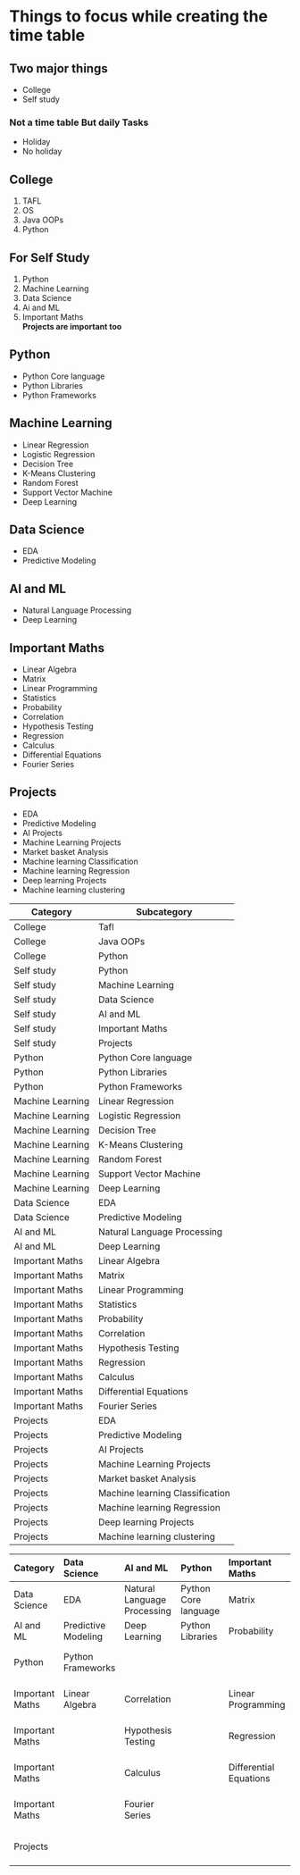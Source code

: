 # Things to focus while creating the time table

## Two major things

- College 
- Self study

### Not a time table But daily Tasks 
- Holiday
- No holiday

## College

1. TAFL
2. OS
3. Java OOPs
4. Python

## For Self Study

1. Python
2. Machine Learning
3. Data Science
4. Ai and ML
5. Important Maths<br>
**Projects are important too**

## Python

- Python Core language
- Python Libraries
- Python Frameworks

## Machine Learning

- Linear Regression
- Logistic Regression
- Decision Tree
- K-Means Clustering
- Random Forest
- Support Vector Machine
- Deep Learning


## Data Science

- EDA
- Predictive Modeling

## AI and ML

- Natural Language Processing
- Deep Learning

## Important Maths

- Linear Algebra
- Matrix
- Linear Programming
- Statistics
- Probability
- Correlation
- Hypothesis Testing
- Regression
- Calculus
- Differential Equations
- Fourier Series

## Projects

- EDA 
- Predictive Modeling
- AI Projects
- Machine Learning Projects
- Market basket Analysis
- Machine learning Classification
- Machine learning Regression
- Deep learning Projects
- Machine learning clustering


| Category | Subcategory |
| --- | --- |
| College | Tafl |
| College | Java OOPs |
| College | Python |
| Self study | Python |
| Self study | Machine Learning |
| Self study | Data Science |
| Self study | AI and ML |
| Self study | Important Maths |
| Self study | Projects |
| Python | Python Core language |
| Python | Python Libraries |
| Python | Python Frameworks |
| Machine Learning | Linear Regression |
| Machine Learning | Logistic Regression |
| Machine Learning | Decision Tree |
| Machine Learning | K-Means Clustering |
| Machine Learning | Random Forest |
| Machine Learning | Support Vector Machine |
| Machine Learning | Deep Learning |
| Data Science | EDA |
| Data Science | Predictive Modeling |
| AI and ML | Natural Language Processing |
| AI and ML | Deep Learning |
| Important Maths | Linear Algebra |
| Important Maths | Matrix |
| Important Maths | Linear Programming |
| Important Maths | Statistics |
| Important Maths | Probability |
| Important Maths | Correlation |
| Important Maths | Hypothesis Testing |
| Important Maths | Regression |
| Important Maths | Calculus |
| Important Maths | Differential Equations |
| Important Maths | Fourier Series |
| Projects | EDA |
| Projects | Predictive Modeling |
| Projects | AI Projects |
| Projects | Machine Learning Projects |
| Projects | Market basket Analysis |
| Projects | Machine learning Classification |
| Projects | Machine learning Regression |
| Projects | Deep learning Projects |
| Projects | Machine learning clustering |

| Category | Data Science | AI and ML | Python | Important Maths | Projects |
|:---------|:-------------|:----------|:-------|:---------------|:---------|
| Data Science | EDA | Natural Language Processing | Python Core language | Matrix | EDA |
| AI and ML | Predictive Modeling | Deep Learning | Python Libraries | Probability | AI Projects |
| Python | Python Frameworks | | | | Machine Learning Projects |
| Important Maths | Linear Algebra | Correlation | | Linear Programming | Market basket Analysis |
| Important Maths | | Hypothesis Testing | | Regression | Machine learning Classification |
| Important Maths | | Calculus | | Differential Equations | Machine learning Regression |
| Important Maths | | Fourier Series | | | Deep learning Projects |
| Projects | | | | | Machine learning clustering |



